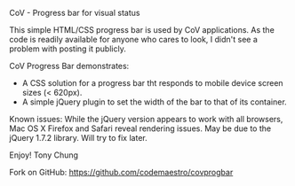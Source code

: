 CoV - Progress bar for visual status

This simple HTML/CSS progress bar is used by CoV applications. As the code is readily available for anyone who cares to look, I didn't see a problem with posting it publicly.

CoV Progress Bar demonstrates:
- A CSS solution for a progress bar tht responds to mobile device screen sizes (< 620px).
- A simple jQuery plugin to set the width of the bar to that of its container.

Known issues: While the jQuery version appears to work with all browsers, Mac OS X Firefox and Safari reveal rendering issues. May be due to the jQuery 1.7.2 library. Will try to fix later.

Enjoy!
Tony Chung

Fork on GitHub: https://github.com/codemaestro/covprogbar

